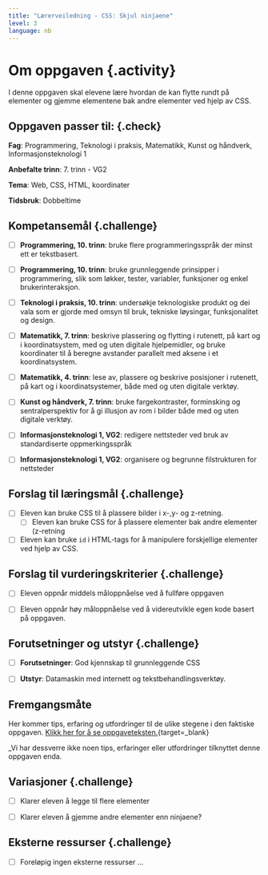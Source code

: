 ```yaml
---
title: "Lærerveiledning - CSS: Skjul ninjaene"
level: 3
language: nb
---
```



# Om oppgaven {.activity}

I denne oppgaven skal elevene lære hvordan de kan flytte rundt på elementer og
gjemme elementene bak andre elementer ved hjelp av CSS.

## Oppgaven passer til: {.check}

 __Fag__: Programmering, Teknologi i praksis, Matematikk, Kunst og håndverk,
 Informasjonsteknologi 1

__Anbefalte trinn__: 7. trinn - VG2

__Tema__: Web, CSS, HTML, koordinater

__Tidsbruk__: Dobbeltime

## Kompetansemål {.challenge}

- [ ] __Programmering, 10. trinn__: bruke flere programmeringsspråk der minst
       ett er tekstbasert.

- [ ] __Programmering, 10. trinn__: bruke grunnleggende prinsipper i
      programmering, slik som løkker, tester, variabler, funksjoner og enkel
      brukerinteraksjon.

- [ ] __Teknologi i praksis, 10. trinn__: undersøkje teknologiske produkt og dei
      vala som er gjorde med omsyn til bruk, tekniske løysingar, funksjonalitet
      og design.

- [ ] __Matematikk, 7. trinn__: beskrive plassering og flytting i rutenett, på
      kart og i koordinatsystem, med og uten digitale hjelpemidler, og bruke
      koordinater til å beregne avstander parallelt med aksene i et
      koordinatsystem.

- [ ] __Matematikk, 4. trinn__: lese av, plassere og beskrive posisjoner i
      rutenett, på kart og i koordinatsystemer, både med og uten digitale
      verktøy.

- [ ] __Kunst og håndverk, 7. trinn__: bruke fargekontraster, forminsking og
      sentralperspektiv for å gi illusjon av rom i bilder både med og uten
      digitale verktøy.

- [ ] __Informasjonsteknologi 1, VG2__: redigere nettsteder ved bruk av
      standardiserte oppmerkingsspråk

- [ ] __Informasjonsteknologi 1, VG2__: organisere og begrunne filstrukturen for
      nettsteder

## Forslag til læringsmål {.challenge}

- [ ] Eleven kan bruke CSS til å plassere bilder i x-,y- og z-retning.
    - [ ] Eleven kan bruke CSS for å plassere elementer bak andre elementer
    (z-retning

- [ ] Eleven kan bruke `id` i HTML-tags for å manipulere forskjellige elementer
      ved hjelp av CSS.

## Forslag til vurderingskriterier {.challenge}

- [ ] Eleven oppnår middels måloppnåelse ved å fullføre oppgaven

- [ ] Eleven oppnår høy måloppnåelse ved å videreutvikle egen kode basert på
      oppgaven.

## Forutsetninger og utstyr {.challenge}

- [ ] __Forutsetninger__: God kjennskap til grunnleggende CSS

- [ ] __Utstyr__: Datamaskin med internett og tekstbehandlingsverktøy.

## Fremgangsmåte

Her kommer tips, erfaring og utfordringer til de ulike stegene i den faktiske
oppgaven. [Klikk her for å se
oppgaveteksten.](../skjul_ninjaene/skjul_ninjaene.html){target=_blank}

_Vi har dessverre ikke noen tips, erfaringer eller utfordringer tilknyttet denne
oppgaven enda.

## Variasjoner {.challenge}

- [ ] Klarer eleven å legge til flere elementer

- [ ] Klarer eleven å gjemme andre elementer enn ninjaene?

## Eksterne ressurser {.challenge}

- [ ] Foreløpig ingen eksterne ressurser ...
